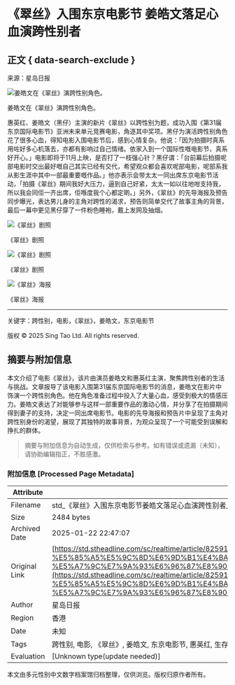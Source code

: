 # 《翠丝》入围东京电影节 姜皓文落足心血演跨性别者

## 正文 { data-search-exclude }


来源：星岛日报

![姜皓文在《翠丝》演跨性别角色。](https://image.stheadline.com/f/680p0/0x0/100/none/69cbe8528937a326d32660242a119238/stheadline/inewsmedia/20180925/_2018092516020282666.jpg)

姜皓文在《翠丝》演跨性别角色。

惠英红、姜皓文（黑仔）主演的新片《翠丝》以跨性别为题，成功入围《第31届东京国际电影节》亚洲未来单元竞赛电影，角逐其中奖项。黑仔为演活跨性别角色花了很多心血，得知电影入围电影节后，感到心情复杂。他说：「因为拍摄时真系用咗好多心机落去，亦都有影响过自己情绪。依家入到一个国际性嘅电影节，真系好开心。」电影即将于11月上映，是否打了一枝强心针？黑仔谓：「台前幕后拍摄呢部电影时交出最好嘅自己其实已经有交代，希望观众都会喜欢呢部电影，呢部系我从影生涯中其中一部最重要嘅作品。」他亦表示会带太太一同出席东京电影节活动，「拍摄《翠丝》期间我好大压力，逼到自己好紧，太太一如以往地咁支持我，所以我会同佢一齐出席，佢喺度我个心都定啲。」另外，《翠丝》的先导海报及预告同步曝光，表达男儿身的主角对跨性的渴求，预告则简单交代了故事主角的背景，最后一幕中更见黑仔穿了一件粉色睡袍，戴上发网及抽烟。

![《翠丝》剧照](https://image.stheadline.com/f/332p0/0x0/100/none/556784cda7e278bd2ae7f71469dbb87a/stheadline/inewsmedia/20180925/_2018092516020370665.jpg)

《翠丝》剧照

![《翠丝》剧照](https://image.stheadline.com/f/332p0/0x0/100/none/cc1d8c02f45baa43c12bd05e96ae4f27/stheadline/inewsmedia/20180925/_2018092516020467930.jpg)

《翠丝》剧照

![《翠丝》海报](https://image.stheadline.com/f/332p0/0x0/100/none/bbb85e5c7d659756f9169e852d75a4bc/stheadline/inewsmedia/20180925/_2018092516015892379.jpg)

《翠丝》海报

---

关键字：跨性别，电影，《翠丝》，姜皓文，东京电影节

版权 © 2025 Sing Tao Ltd. All rights reserved.
<!-- tcd_original_link https://std.stheadline.com/sc/realtime/article/825910/%E5%8D%B3%E6%99%82-%E5%A8%9B%E6%A8%82-%E7%BF%A0%E7%B5%B2-%E5%85%A5%E5%9C%8D%E6%9D%B1%E4%BA%AC%E9%9B%BB%E5%BD%B1%E7%AF%80-%E5%A7%9C%E7%9A%93%E6%96%87%E8%90%BD%E8%B6%B3%E5%BF%83%E8%A1%80%E6%BC%94%E8%B7%A8%E6%80%A7%E5%88%A5%E8%80%85 -->


## 摘要与附加信息

<!-- tcd_abstract -->
本文介绍了电影《翠丝》，该片由演员姜皓文和惠英红主演，聚焦跨性别者的生活与挑战。文章报导了该电影入围第31届东京国际电影节的消息，姜皓文在影片中饰演一个跨性别角色。他在角色准备过程中投入了大量心血，感受到极大的情感压力。姜皓文表达了对能够参与这样一部重要作品的激动心情，并分享了在拍摄期间得到妻子的支持，决定一同出席电影节。电影的先导海报和预告片中呈现了主角对跨性别身份的渴望，展现了其独特的故事背景，为观众呈现了一个可能受到误解和挣扎的群体。
<!-- tcd_abstract_end -->

> 摘要与附加信息为自动生成，仅供检索与参考。如有错误或遗漏（未知），请协助编辑指正，不胜感激。

### 附加信息 [Processed Page Metadata]

| Attribute       | Value                                  |
|-----------------|----------------------------------------|
| Filename        | std_《翠丝》入围东京电影节姜皓文落足心血演跨性别者_-_星島日報.md                             |
| Size            | 2484 bytes                           |
| Archived Date   | 2025-01-22 22:47:07                             |
| Original Link   | [https://std.stheadline.com/sc/realtime/article/825910/%E5%8D%B3%E6%99%82-%E5%A8%9B%E6%A8%82-%E7%BF%A0%E7%B5%B2-%E5%85%A5%E5%9C%8D%E6%9D%B1%E4%BA%AC%E9%9B%BB%E5%BD%B1%E7%AF%80-%E5%A7%9C%E7%9A%93%E6%96%87%E8%90%BD%E8%B6%B3%E5%BF%83%E8%A1%80%E6%BC%94%E8%B7%A8%E6%80%A7%E5%88%A5%E8%80%85](https://std.stheadline.com/sc/realtime/article/825910/%E5%8D%B3%E6%99%82-%E5%A8%9B%E6%A8%82-%E7%BF%A0%E7%B5%B2-%E5%85%A5%E5%9C%8D%E6%9D%B1%E4%BA%AC%E9%9B%BB%E5%BD%B1%E7%AF%80-%E5%A7%9C%E7%9A%93%E6%96%87%E8%90%BD%E8%B6%B3%E5%BF%83%E8%A1%80%E6%BC%94%E8%B7%A8%E6%80%A7%E5%88%A5%E8%80%85)                       |
| Author          | 星岛日报                               |
| Region          | 香港                               |
| Date            | 未知                                 |
| Tags            | 跨性别, 电影, 《翠丝》, 姜皓文, 东京电影节, 惠英红, 生存现状, 艺术表现, 情感经历, 性别多元                                 |
| Evaluation            | [Unknown type(update needed)]                                 |
<!-- tcd_table_end -->

本文由多元性别中文数字档案馆归档整理，仅供浏览。版权归原作者所有。
